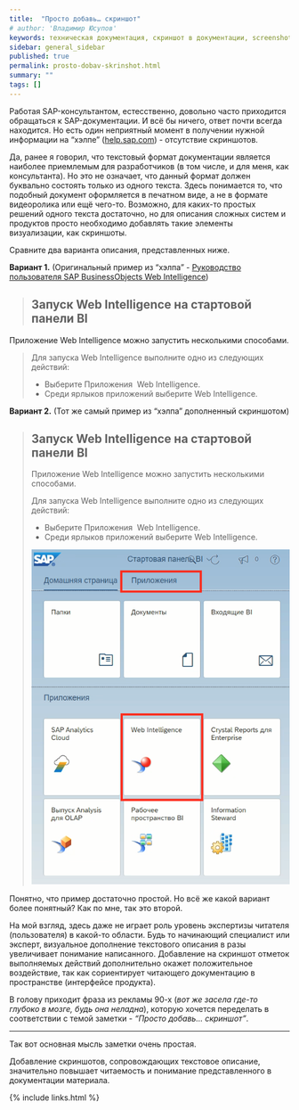 ```yaml
---
title:  "Просто добавь… скриншот"
# author: 'Владимир Юсупов'
keywords: техническая документация, скриншот в документации, screenshot, руководство разработчика, руководство администратора, техписатель, технический писатель москва, заметки техписателя
sidebar: general_sidebar
published: true
permalink: prosto-dobav-skrinshot.html
summary: ""
tags: []
---
```


Работая SAP-консультантом, естесственно, довольно часто приходится обращаться к SAP-документации. И всё бы ничего, ответ почти всегда находится. Но есть один неприятный момент в получении нужной информации на “хэлпе” ([help.sap.com](https://help.sap.com/)) - отсутствие скриншотов.

Да, ранее я говорил, что текстовый формат документации является наиболее приемлемым для разработчиков (в том числе, и для меня, как консультанта). Но это не означает, что данный формат должен буквально состоять только из одного текста. Здесь понимается то, что подобный документ оформляется в печатном виде, а не в формате видеоролика или ещё чего-то. Возможно, для каких-то простых решений одного текста достаточно, но для описания сложных систем и продуктов просто необходимо добавлять такие элементы визуализации, как скриншоты.

Сравните два варианта описания, представленных ниже.

**Вариант 1.** (Оригинальный пример из “хэлпа” - [Руководство пользователя SAP BusinessObjects Web Intelligence](https://help.sap.com/docs/SAP_BUSINESSOBJECTS_BUSINESS_INTELLIGENCE_PLATFORM/c95594c101a046159432081ca44d6b18/4729d63f6e041014910aba7db0e91070.html))

> ## Запуск Web Intelligence на стартовой панели BI
>
Приложение Web Intelligence можно запустить несколькими способами.
>
>Для запуска Web Intelligence выполните одно из следующих действий:
>
> * Выберите Приложения  Web Intelligence.
> * Среди ярлыков приложений выберите Web Intelligence.
>

**Вариант 2.** (Тот же самый пример из “хэлпа” дополненный скриншотом)

> ## Запуск Web Intelligence на стартовой панели BI
>
> Приложение Web Intelligence можно запустить несколькими способами.
>
> Для запуска Web Intelligence выполните одно из следующих действий:
>
> * Выберите Приложения  Web Intelligence.
> * Среди ярлыков приложений выберите Web Intelligence.
>
>  <p><img src="images/screenshot_sample_techwritex.png" alt="Пример использования скриншота в технической документации" /></p>
>

Понятно, что пример достаточно простой. Но всё же какой вариант более понятный?
Как по мне, так это второй.

На мой взгляд, здесь даже не играет роль уровень экспертизы читателя (пользователя) в какой-то области. Будь то начинающий специалист или эксперт, визуальное дополнение текстового описания в разы увеличивает понимание написанного. Добавление на скриншот отметок выполняемых действий дополнительно окажет положительное воздействие, так как сориентирует читающего документацию в пространстве (интерфейсе продукта). 

В голову приходит фраза из рекламы 90-х (*вот же засела где-то глубоко в мозге, будь она неладна*), которую хочется переделать в соответствии с темой заметки - *“Просто добавь… скриншот”*. 

***

Так вот основная мысль заметки очень простая.

Добавление скриншотов, сопровождающих текстовое описание, значительно повышает читаемость и понимание представленного в документации материала.

{% include links.html %}


